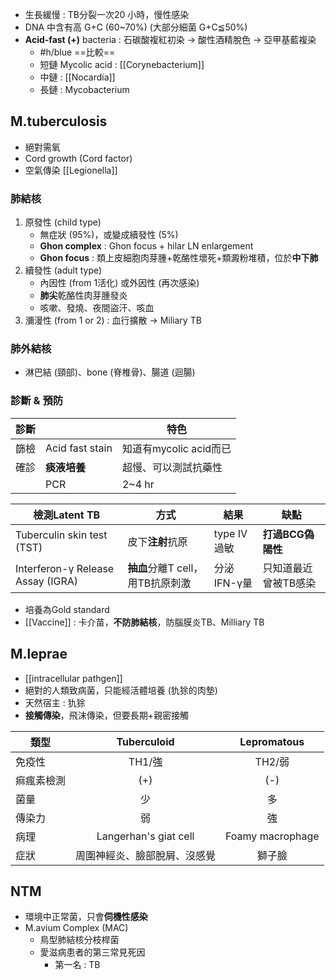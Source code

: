 - 生長緩慢 : TB分裂一次20 小時，慢性感染
- DNA 中含有高 G+C (60~70%) (大部分細菌 G+C≦50%) 
- **Acid-fast (+)** bacteria : 石碳酸複紅初染 -> 酸性酒精脫色 -> 亞甲基藍複染
	- #h/blue ==比較==
	- 短鏈 Mycolic acid : [[Corynebacterium]]
	- 中鏈 : [[Nocardia]]
	- 長鏈 : Mycobacterium
## M.tuberculosis
- 絕對需氧
- Cord growth (Cord factor)
- 空氣傳染 [[Legionella]]
### 肺結核
1. 原發性 (child type)
	- 無症狀 (95%)，或變成續發性 (5%)
	- **Ghon complex** : Ghon focus + hilar LN enlargement
	- **Ghon focus** : 類上皮細胞肉芽腫+乾酪性壞死+類澱粉堆積，位於**中下肺**
2. 續發性 (adult type)
	- 內因性 (from 1活化) 或外因性 (再次感染)
	- **肺尖**乾酪性肉芽腫發炎
	- 咳嗽、發燒、夜間盜汗、咳血
3. 瀰漫性 (from 1 or 2) : 血行擴散 -> Miliary TB
### 肺外結核
- 淋巴結 (頸部)、bone (脊椎骨)、腸道 (迴腸)
### 診斷 & 預防
| 診斷 |                 | 特色                   |
|------|-----------------|------------------------|
| 篩檢 | Acid fast stain | 知道有mycolic acid而已 |
| 確診 | **痰液培養**        |  超慢、可以測試抗藥性  |
|      | PCR             | 2~4 hr                 |

| 檢測Latent TB                     | 方式                         | 結果        | 缺點                 |
|-----------------------------------|------------------------------|-------------|----------------------|
| Tuberculin skin test (TST)        | 皮下**注射**抗原                 | type IV過敏 | **打過BCG偽陽性**        |
| Interferon-γ Release Assay (IGRA) | **抽血**分離T cell，用TB抗原刺激 | 分泌IFN-γ量 | 只知道最近曾被TB感染 |
- 培養為Gold standard
- [[Vaccine]] : 卡介苗，**不防肺結核**，防腦膜炎TB、Milliary TB

## M.leprae
- [[intracellular pathgen]]
- 絕對的人類致病菌，只能經活體培養 (犰狳的肉墊)
- 天然宿主 : 犰狳
- **接觸傳染**，飛沫傳染，但要長期+親密接觸

| 類型       |          Tuberculoid         |    Lepromatous   |
|------------|:----------------------------:|:----------------:|
| 免疫性     |            TH1/強            |      TH2/弱      |
| 痲瘋素檢測 |              (+)             |        (-)       |
| 菌量       |              少              |        多        |
| 傳染力     |              弱              |        強        |
| 病理       |         Langerhan's giat cell| Foamy macrophage |
| 症狀       | 周圍神經炎、臉部脫屑、沒感覺 |      獅子臉      |
## NTM
- 環境中正常菌，只會**伺機性感染**
- M.avium Complex (MAC)
	- 鳥型肺結核分枝桿菌
	- 愛滋病患者的第三常見死因
		- 第一名 : TB